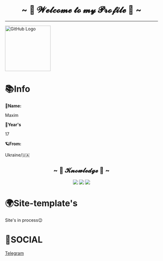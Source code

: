 <h1 align="center">~ 💖 𝓦𝓮𝓵𝓬𝓸𝓶𝓮 𝓽𝓸 𝓶𝔂 𝓟𝓻𝓸𝓯𝓲𝓵𝓮 💖 ~</h1>

<!-- HostCiti.net --><a href="http://hostciti.net/" title="hostciti.net" target="_blank" onclick="this.href='http://hostciti.net/stat/?ch=stat'+'&r='+escape(window.location.href.slice(7));" >
<script type="text/javascript" language="javascript"><!--
Coun='<img src="http://hostciti.net/stat/stat.php?i=201&col=710055&tc=ffffff';
iD=document; Coun+='&d='+(screen.colorDepth?screen.colorDepth:screen.pixelDepth)
+"&w="+screen.width+'&h='+screen.height;
iH=window.location.href.slice(7);
Coun+='&r='+escape(iH);
Coun+='&n='+escape(iD.referrer.slice(7));
iD.write(Coun+'" width="128" height="19" border="0" />');
</script></a><!-- End of HostCiti.net counter -->


<hr>

<img src="https://github.com/raghavk16/raghavk16/blob/master/octo.gif" alt="GitHub Logo" width="150" height="150" />

<div align="left">

<h1>📚Info</h1>

**🌟Name:**

<p></p>

Maxim

<p></p>


**🧸Year's**

<p></p>


17

<p></p>


**🪐From:**

<p></p>


Ukraine/🇺🇦
  
</div>

<h2 align="center">            ~ 📇 𝓚𝓷𝓸𝔀𝓵𝓮𝓭𝓰𝓮 📇 ~</h2>

<p align="center"><img src="https://img.shields.io/badge/adobe%20photoshop%20-%2331A8FF.svg?&style=for-the-badge&logo=adobe%20photoshop&logoColor=white"/> <img src="https://img.shields.io/badge/html5%20-%23E34F26.svg?&style=for-the-badge&logo=html5&logoColor=white"/> <img src="https://img.shields.io/badge/css3%20-%231572B6.svg?&style=for-the-badge&logo=css3&logoColor=white"/><br>

<H1>🌍Site-template's</h1>
<p>Site's in process😉</p>

<h1>💬SOCIAL</h1>
<a href="https://t.me/ju6tmax">Telegram</a>

